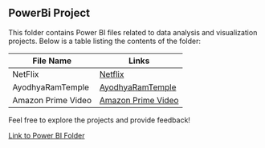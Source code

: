 ## PowerBi Project


This folder contains Power BI files related to data analysis and visualization projects. Below is a table listing the contents of the folder:

| File Name      | Links                              |
|----------------|-------------------------------------------|
| NetFlix  | [Netflix](https://github.com/shrutipitale/PowerBi/tree/71254b46c184c8068953070e5640b70f92ead449/Netflix)|       
| AyodhyaRamTemple  |[AyodhyaRamTemple](https://github.com/shrutipitale/PowerBi/tree/5892de7366d13757184c76f8e22f511575ecdfb7/AyodhyaRamTemple)|       
| Amazon Prime Video | [Amazon Prime Video](https://github.com/shrutipitale/PowerBi/tree/3f55d6e9282dafd5ec71ab3546c66d56bf79bcde/Amazon%20Prime)|   



Feel free to explore the projects and provide feedback!

[Link to Power BI Folder](https://github.com/shrutipitale/PowerBi)
